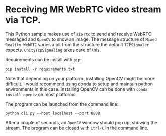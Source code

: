 # Receiving MR WebRTC video stream via TCP.

This Python sample makes use of `aiortc` to send and receive WebRTC messaged and `OpenCV` to show an image. The message structure of `Mixed Reality WebRTC` varies a bit from the structure the default `TCPSignaler` expects. `UnityTcpSignaling` takes care of this.

Requirements can be install with `pip`: 

```
pip install -r requirements.txt
```

Note that depending on your platform, installing OpenCV might be more difficult. I would recommend using [conda](https://docs.conda.io/en/latest/miniconda.html) to setup and maintain python environments in this case. Installing OpenCV can be done with `conda install opencv` on most platforms.

The program can be launched from the command line: 

```python cli.py --host localhost --port 8888``` 

After a couple of seconds, an `OpenCV` window should pop up, showing the stream. The program can be closed with `Ctrl+C` in the command line.